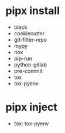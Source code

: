 # pipx install
- black
- cookiecutter
- git-filter-repo
- mypy
- nox
- pip-run
- python-gitlab
- pre-commit
- tox
- tox-pyenv

# pipx inject
- tox: tox-pyenv
